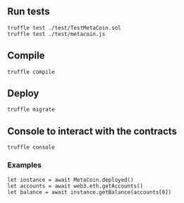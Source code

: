 ## Run tests

```
truffle test ./test/TestMetaCoin.sol
truffle test ./test/metacoin.js
```

## Compile

```
truffle compile
```

## Deploy
```
truffle migrate
```

## Console to interact with the contracts

```
truffle console
```
### Examples
```
let instance = await MetaCoin.deployed()
let accounts = await web3.eth.getAccounts()
let balance = await instance.getBalance(accounts[0])
```
